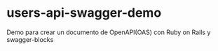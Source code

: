 # users-api-swagger-demo
Demo para crear un documento de OpenAPI(OAS) con Ruby on Rails y swagger-blocks
